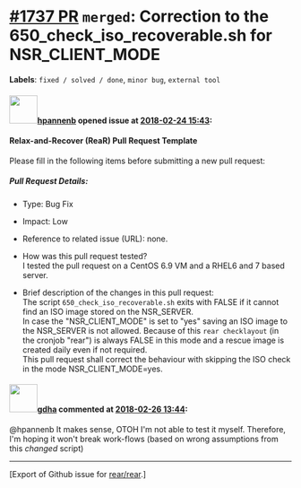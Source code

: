 [\#1737 PR](https://github.com/rear/rear/pull/1737) `merged`: Correction to the 650\_check\_iso\_recoverable.sh for NSR\_CLIENT\_MODE
=====================================================================================================================================

**Labels**: `fixed / solved / done`, `minor bug`, `external tool`

#### <img src="https://avatars.githubusercontent.com/u/13567759?u=b037e492e58a5f63f35277b3606d500cd622c8ed&v=4" width="50">[hpannenb](https://github.com/hpannenb) opened issue at [2018-02-24 15:43](https://github.com/rear/rear/pull/1737):

#### Relax-and-Recover (ReaR) Pull Request Template

Please fill in the following items before submitting a new pull request:

##### Pull Request Details:

-   Type: Bug Fix

-   Impact: Low

-   Reference to related issue (URL): none.

-   How was this pull request tested?  
    I tested the pull request on a CentOS 6.9 VM and a RHEL6 and 7 based
    server.

-   Brief description of the changes in this pull request:  
    The script `650_check_iso_recoverable.sh` exits with FALSE if it
    cannot find an ISO image stored on the NSR\_SERVER.  
    In case the "NSR\_CLIENT\_MODE" is set to "yes" saving an ISO image
    to the NSR\_SERVER is not allowed. Because of this
    `rear checklayout` (in the cronjob "rear") is always FALSE in this
    mode and a rescue image is created daily even if not required.  
    This pull request shall correct the behaviour with skipping the ISO
    check in the mode NSR\_CLIENT\_MODE=yes.

#### <img src="https://avatars.githubusercontent.com/u/888633?u=cdaeb31efcc0048d3619651aa18dd4b76e636b21&v=4" width="50">[gdha](https://github.com/gdha) commented at [2018-02-26 13:44](https://github.com/rear/rear/pull/1737#issuecomment-368507993):

@hpannenb It makes sense, OTOH I'm not able to test it myself.
Therefore, I'm hoping it won't break work-flows (based on wrong
assumptions from this *changed* script)

------------------------------------------------------------------------

\[Export of Github issue for
[rear/rear](https://github.com/rear/rear).\]
